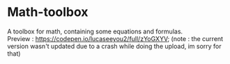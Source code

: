 # Math-toolbox
A toolbox for math, containing some equations and formulas. <br>
Preview : https://codepen.io/lucaseeyou2/full/zYoGXYV; 
(note : the current version wasn't updated due to a crash while doing the upload, im sorry for that)
